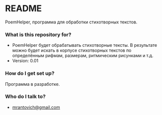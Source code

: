 # README #

PoemHelper, программа для обработки стихотворных текстов.

### What is this repository for? ###

* PoemHelper будет обрабатывать стихотворные тексты. В результате можно будет искать в корпусе стихотворных текстов по определённым рифмам, размерам, ритмическим рисунками и т.д.
* Version: 0.01

### How do I get set up? ###

Программа в разработке.

### Who do I talk to? ###

* mrantovich@gmail.com
